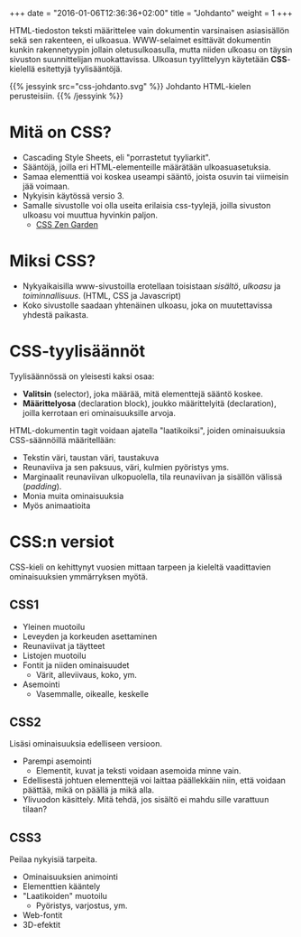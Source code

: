 +++
date = "2016-01-06T12:36:36+02:00"
title = "Johdanto"
weight = 1
+++

HTML-tiedoston teksti määrittelee vain dokumentin varsinaisen asiasisällön sekä sen rakenteen, ei ulkoasua.
WWW-selaimet esittävät dokumentin kunkin rakennetyypin jollain oletusulkoasulla, mutta niiden ulkoasu on täysin
sivuston suunnittelijan muokattavissa. Ulkoasun tyylittelyyn käytetään __CSS__-kielellä esitettyjä tyylisääntöjä.

{{% jessyink src="css-johdanto.svg" %}}
Johdanto HTML-kielen perusteisiin.
{{% /jessyink %}}

Mitä on CSS?
============
* Cascading Style Sheets, eli "porrastetut tyyliarkit".
* Sääntöjä, joilla eri HTML-elementeille määrätään ulkoasuasetuksia.
* Samaa elementtiä voi koskea useampi sääntö, joista osuvin tai viimeisin jää voimaan.
* Nykyisin käytössä versio 3.
* Samalle sivustolle voi olla useita erilaisia css-tyylejä, joilla sivuston ulkoasu voi muuttua hyvinkin paljon.
    * [CSS Zen Garden][CSS Zen Garden]

Miksi CSS?
==========
* Nykyaikaisilla www-sivustoilla erotellaan toisistaan *sisältö*, *ulkoasu* ja *toiminnallisuus*. (HTML, CSS ja Javascript)
* Koko sivustolle saadaan yhtenäinen ulkoasu, joka on muutettavissa yhdestä paikasta.

CSS-tyylisäännöt
================

Tyylisäännössä on yleisesti kaksi osaa:

* __Valitsin__ (selector), joka määrää, mitä elementtejä sääntö koskee.
* __Määrittelyosa__ (declaration block), joukko määrittelyitä (declaration), joilla kerrotaan eri ominaisuuksille arvoja.

HTML-dokumentin tagit voidaan ajatella "laatikoiksi", joiden ominaisuuksia CSS-säännöillä määritellään:

* Tekstin väri, taustan väri, taustakuva
* Reunaviiva ja sen paksuus, väri, kulmien pyöristys yms.
* Marginaalit reunaviivan ulkopuolella, tila reunaviivan ja sisällön välissä (*padding*).
* Monia muita ominaisuuksia
* Myös animaatioita


CSS:n versiot
=============
CSS-kieli on kehittynyt vuosien mittaan tarpeen ja kieleltä vaadittavien ominaisuuksien ymmärryksen myötä.

CSS1
----

* Yleinen muotoilu
* Leveyden ja korkeuden asettaminen
* Reunaviivat ja täytteet
* Listojen muotoilu
* Fontit ja niiden ominaisuudet
    * Värit, alleviivaus, koko, ym.
* Asemointi
    * Vasemmalle, oikealle, keskelle


CSS2
-----
Lisäsi ominaisuuksia edelliseen versioon.

* Parempi asemointi
    * Elementit, kuvat ja teksti voidaan asemoida minne vain.
* Edellisestä johtuen elementtejä voi laittaa päällekkäin niin, että voidaan päättää, mikä on päällä ja mikä alla.
* Ylivuodon käsittely. Mitä tehdä, jos sisältö ei mahdu sille varattuun tilaan?


CSS3
-----
Peilaa nykyisiä tarpeita.

* Ominaisuuksien animointi
* Elementtien kääntely
* "Laatikoiden" muotoilu
    * Pyöristys, varjostus, ym.
* Web-fontit
* 3D-efektit




[CSS Zen Garden]: http://www.csszengarden.com/ "CSS Zen Garden"